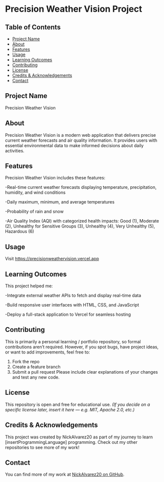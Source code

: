 # Precision Weather Vision Project
## Table of Contents
- [Project Name](#project-name)
- [About](#about)
- [Features](#features)
- [Usage](#usage)
- [Learning Outcomes](#learning-outcomes)
- [Contributing](#contributing)
- [License](#license)
- [Credits & Acknowledgements](#credits--acknowledgements)
- [Contact](#contact)
## Project Name
Precision Weather Vision
## About
Precision Weather Vision is a modern web application that delivers precise current weather forecasts and air quality information. It provides users with essential environmental data to make informed decisions about daily activities.

## Features
Precision Weather Vision includes these features:

-Real-time current weather forecasts displaying temperature, precipitation, humidity, and wind conditions

-Daily maximum, minimum, and average temperatures

-Probability of rain and snow

-Air Quality Index (AQI) with categorized health impacts: Good (1), Moderate (2), Unhealthy for Sensitive Groups (3), Unhealthy (4), Very Unhealthy (5), Hazardous (6)

## Usage
Visit https://precisionweathervision.vercel.app

## Learning Outcomes
This project helped me:

-Integrate external weather APIs to fetch and display real-time data

-Build responsive user interfaces with HTML, CSS, and JavaScript

-Deploy a full-stack application to Vercel for seamless hosting
## Contributing
This is primarily a personal learning / portfolio repository, so formal contributions aren’t required. However, if you spot bugs, have project ideas, or want to add improvements, feel free to:
1. Fork the repo
2. Create a feature branch
3. Submit a pull request Please include clear explanations of your changes and test any new code.
## License
This repository is open and free for educational use.
*(If you decide on a specific license later, insert it here — e.g. MIT, Apache 2.0, etc.)*
## Credits & Acknowledgements
This project was created by NickAlvarez20 as part of my journey to learn [insertProgrammingLanguage] programming. Check out my other repositories to see more of my work!
## Contact
You can find more of my work at [NickAlvarez20 on GitHub](https://github.com/NickAlvarez20).
